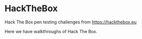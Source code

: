 # HackTheBox
Hack The Box pen testing  challenges from https://hackthebox.eu

Here we have walkthroughs of Hack The Box.